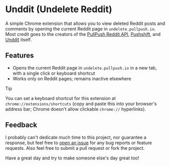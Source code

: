# Unddit (Undelete Reddit)

A simple Chrome extension that allows you to view deleted Reddit posts and comments by opening the current Reddit page in `undelete.pullpush.io`. Most credit goes to the creators of the [PullPush Reddit API](https://pullpush.io/), [Pushshift](https://pushshift.io/), and [Unddit](https://undelete.pullpush.io/) itself.

## Features

- Opens the current Reddit page in `undelete.pullpush.io` in a new tab, with a single click or keyboard shortcut
- Works only on Reddit pages; remains inactive elsewhere

> [!TIP]
> You can set a keyboard shortcut for this extension at `chrome://extensions/shortcuts` (copy and paste this into your browser's address bar; Chrome doesn't allow clickable `chrome://` hyperlinks).

## Feedback

I probably can't dedicate much time to this project, nor guarantee a response, but feel free to [open an issue](https://github.com/alythobani/unddit-chrome-extension/issues) for any bug reports or feature requests. Also feel free to submit a pull request or fork the project.

Have a great day and try to make someone else's day great too!
